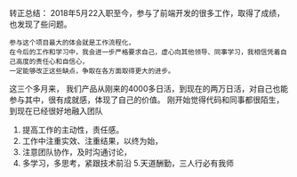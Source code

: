 转正总结：
	2018年5月22入职至今，参与了前端开发的很多工作，取得了成绩，也发现了些问题。
	
	参与这个项目最大的体会就是工作流程化， 
	在今后的工作和学习中，我会进一步严格要求自己，虚心向其他领导、同事学习，我相信凭着自己高度的责任心和自信心，
	一定能够改正这些缺点，争取在各方面取得更大的进步。
这三个多月来， 我们产品从刚来的4000多日活，到现在的两万日活，对自己也能参与其中，很有成就感，体现了自己的价值。
刚开始觉得代码和同事都很陌生，到现在已经很好地融入团队

1. 提高工作的主动性，责任感。
2. 工作中注重实效、注重结果，以终为始，
3. 注意团队协作，及时沟通讨论，
4. 多学习，多思考，紧跟技术前沿
5.天道酬勤，三人行必有我师
